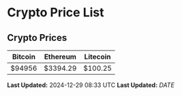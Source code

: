 # Crypto Price List

## Crypto Prices
| Bitcoin | Ethereum | Litecoin |
| ------- | -------- | -------- |
| $94956 | $3394.29 | $100.25 |
**Last Updated:** 2024-12-29 08:33 UTC
**Last Updated:** $DATE$
